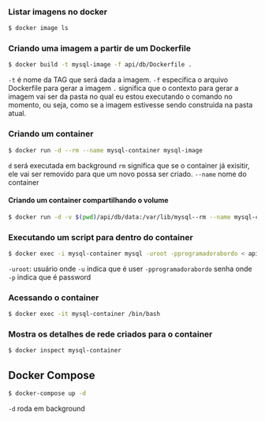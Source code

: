 ### Listar imagens no docker

```bash
$ docker image ls
```

### Criando uma imagem a partir de um Dockerfile

```bash
$ docker build -t mysql-image -f api/db/Dockerfile .
```

`-t` é nome da TAG que será dada a imagem.
`-f` especifica o arquivo Dockerfile para gerar a imagem
`.` significa que o contexto para gerar a imagem  vai ser da pasta no qual eu estou executando o comando no momento, ou seja,  como se a imagem estivesse sendo construida na pasta atual.

### Criando um container

```bash
$ docker run -d --rm --name mysql-container mysql-image
```

`d` será executada em background
`rm` significa que se o container já exisitir, ele vai ser removido para que um novo possa ser criado.
`--name` nome do container

#### Criando um container compartilhando o volume
```bash
$ docker run -d -v $(pwd)/api/db/data:/var/lib/mysql--rm --name mysql-container mysql-image
``` 


### Executando um script para dentro do container

```bash
$ docker exec -i mysql-container mysql -uroot -pprogramadorabordo < api/db/script.sql
```
`-uroot`: usuário onde `-u` indica que é user
`-pprogramadorabordo` senha onde `-p` indica que é password

### Acessando o container
```bash
$ docker exec -it mysql-container /bin/bash
```

### Mostra os detalhes de rede criados para o container
```bash
$ docker inspect mysql-container
```

## Docker Compose

```bash
$ docker-compose up -d
```

`-d` roda em background


